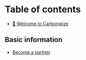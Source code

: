 # Table of contents

* [👋 Welcome to Carbonwize](README.md)

## Basic information

* [Become a partner](basic-information/become-a-partner.md)
